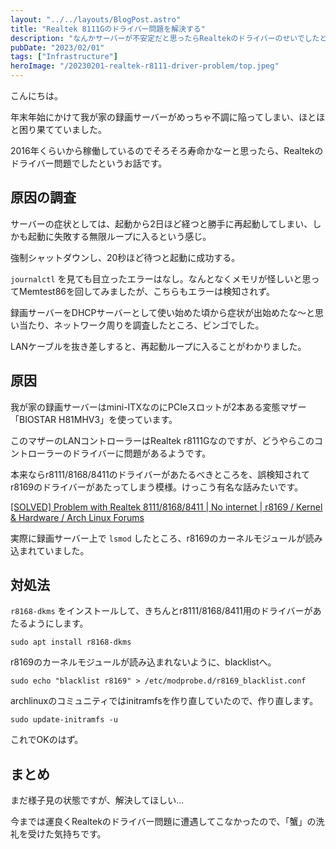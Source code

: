 ```yaml
---
layout: "../../layouts/BlogPost.astro"
title: "Realtek 8111Gのドライバー問題を解決する"
description: "なんかサーバーが不安定だと思ったらRealtekのドライバーのせいでしたというお話です。"
pubDate: "2023/02/01"
tags: ["Infrastructure"]
heroImage: "/20230201-realtek-r8111-driver-problem/top.jpeg"
---
```


こんにちは。

年末年始にかけて我が家の録画サーバーがめっちゃ不調に陥ってしまい、ほとほと困り果てていました。

2016年くらいから稼働しているのでそろそろ寿命かなーと思ったら、Realtekのドライバー問題でしたというお話です。

## 原因の調査

サーバーの症状としては、起動から2日ほど経つと勝手に再起動してしまい、しかも起動に失敗する無限ループに入るという感じ。

強制シャットダウンし、20秒ほど待つと起動に成功する。

`journalctl` を見ても目立ったエラーはなし。なんとなくメモリが怪しいと思ってMemtest86を回してみましたが、こちらもエラーは検知されず。

録画サーバーをDHCPサーバーとして使い始めた頃から症状が出始めたな〜と思い当たり、ネットワーク周りを調査したところ、ビンゴでした。

LANケーブルを抜き差しすると、再起動ループに入ることがわかりました。

## 原因

我が家の録画サーバーはmini-ITXなのにPCIeスロットが2本ある変態マザー「BIOSTAR H81MHV3」を使っています。

このマザーのLANコントローラーはRealtek r8111Gなのですが、どうやらこのコントローラーのドライバーに問題があるようです。

本来ならr8111/8168/8411のドライバーがあたるべきところを、誤検知されてr8169のドライバーがあたってしまう模様。けっこう有名な話みたいです。

[[SOLVED] Problem with Realtek 8111/8168/8411 | No internet | r8169 / Kernel & Hardware / Arch Linux Forums](https://bbs.archlinux.org/viewtopic.php?id=262604)

実際に録画サーバー上で `lsmod` したところ、r8169のカーネルモジュールが読み込まれていました。

## 対処法

`r8168-dkms` をインストールして、きちんとr8111/8168/8411用のドライバーがあたるようにします。

```
sudo apt install r8168-dkms
```

r8169のカーネルモジュールが読み込まれないように、blacklistへ。

```
sudo echo "blacklist r8169" > /etc/modprobe.d/r8169_blacklist.conf
```

archlinuxのコミュニティではinitramfsを作り直していたので、作り直します。

```
sudo update-initramfs -u
```

これでOKのはず。

## まとめ

まだ様子見の状態ですが、解決してほしい...

今までは運良くRealtekのドライバー問題に遭遇してこなかったので、「蟹」の洗礼を受けた気持ちです。
